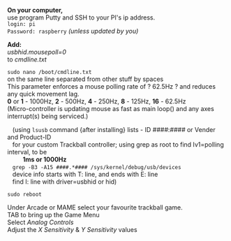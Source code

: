 **On your computer,**  
use program Putty and SSH to your PI's ip address.  
`login: pi`  
`Password: raspberry` *(unless updated by you)*  

**Add:**  
*usbhid.mousepoll=0*  
to *cmdline.txt*

`sudo nano /boot/cmdline.txt`  
on the same line separated from other stuff by spaces  
This parameter enforces a mouse polling rate of ? 62.5Hz ? and reduces any quick movement lag.  
**0** or **1** - 1000Hz, **2** - 500Hz, **4** - 250Hz, **8** - 125Hz, **16** - 62.5Hz  
(Micro-controller is updating mouse as fast as main loop() and any axes interrupt(s) being serviced.)  

&nbsp;&nbsp;&nbsp;(using `lsusb` command {after installing} lists - ID *####*:*####* or Vender and Product-ID  
&nbsp;&nbsp;&nbsp;for your custom Trackball controller;  using grep as root to find Iv1=polling interval, to be  
&nbsp;&nbsp;&nbsp;&nbsp;&nbsp;&nbsp;&nbsp;&nbsp;&nbsp;**1ms or 1000Hz**  
&nbsp;&nbsp;&nbsp;`grep -B3 -A15 ####.*#### /sys/kernel/debug/usb/devices`  
&nbsp;&nbsp;&nbsp;device info starts with T: line, and ends with E: line  
&nbsp;&nbsp;&nbsp;find I: line with driver=usbhid or hid)  

`sudo reboot`

Under Arcade or MAME select your favourite trackball game.  
TAB to bring up the Game Menu  
Select *Analog Controls*  
Adjust the *X Sensitivity* & *Y Sensitivity* values 
